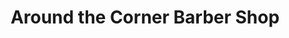 ---
title: "Around the Corner Barber Shop"
url: /falls-church/around-the-corner-barber-shop/
shop: Friseur
---